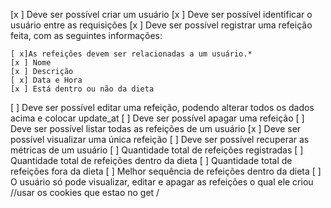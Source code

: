 



[x ] Deve ser possível criar um usuário
[x ] Deve ser possível identificar o usuário entre as requisições
[x ] Deve ser possível registrar uma refeição feita, com as seguintes informações:
    
    [ x]As refeições devem ser relacionadas a um usuário.*
    [x ] Nome
    [x ] Descrição
    [ x] Data e Hora
    [x ] Está dentro ou não da dieta
[ ] Deve ser possível editar uma refeição, podendo alterar todos os dados acima e colocar update_at
[ ] Deve ser possível apagar uma refeição
[ ] Deve ser possível listar todas as refeições de um usuário
[x ] Deve ser possível visualizar uma única refeição
[ ] Deve ser possível recuperar as métricas de um usuário
    [ ] Quantidade total de refeições registradas
    [ ] Quantidade total de refeições dentro da dieta
    [ ] Quantidade total de refeições fora da dieta
    [ ] Melhor sequência de refeições dentro da dieta
[ ] O usuário só pode visualizar, editar e apagar as refeições o qual ele criou //usar os cookies que estao no get /